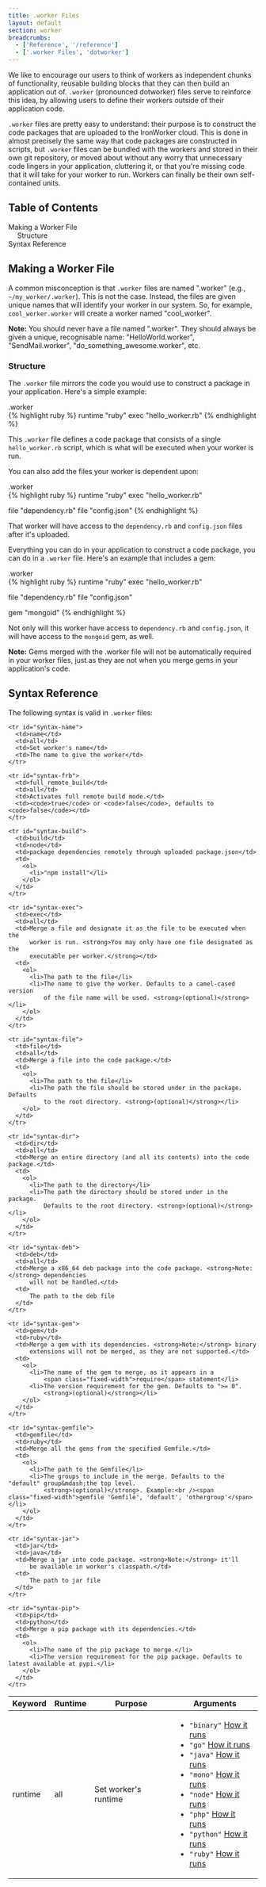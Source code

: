 ```yaml
---
title: .worker Files
layout: default
section: worker
breadcrumbs:
  - ['Reference', '/reference']
  - ['.worker Files', 'dotworker']
---
```


We like to encourage our users to think of workers as independent chunks 
of functionality, reusable building blocks that they can then build an 
application out of. `.worker` (pronounced dotworker) files serve to reinforce
this idea, by allowing users to define their workers outside of their application code.

`.worker` files are pretty easy to understand: their purpose is to construct 
the code packages that are uploaded to the IronWorker cloud. This is done 
in almost precisely the same way that code packages are constructed in 
scripts, but `.worker` files can be bundled with the workers and stored in 
their own git repository, or moved about without any worry that unnecessary 
code lingers in your application, cluttering it, or that you're missing 
code that it will take for your worker to run. Workers can finally be their 
own self-contained units.

<section id="toc">
  <h2>Table of Contents</h2>
  <ul>
    <li>
      <a href="#making_a_worker_file">Making a Worker File</a>
      <ul>
        <li><a href="#structure">Structure</a></li>
      </ul>
    </li>
    <li><a href="#syntax_reference">Syntax Reference</a></li>
  </ul>  
</section>

## Making a Worker File

A common misconception is that `.worker` files are named ".worker" (e.g., `~/my_worker/.worker`).
This is not the case. Instead, the files are given unique names that will identify your worker in our system.
So, for example, `cool_worker.worker` will create a worker named "cool_worker".

<div class="alert">
<p><strong>Note:</strong> You should never have a file named ".worker". They should always be given a unique, recognisable name:
 "HelloWorld.worker", "SendMail.worker", "do_something_awesome.worker", etc.</p>
</div>

### Structure

The `.worker` file mirrors the code you would use to construct a package 
in your application. Here's a simple example:

<figcaption><span>.worker </span></figcaption>
{% highlight ruby %}
runtime "ruby"
exec "hello_worker.rb"
{% endhighlight %}

This `.worker` file defines a code package that consists of a single 
`hello_worker.rb` script, which is what will be executed when your worker 
is run.

You can also add the files your worker is dependent upon:

<figcaption><span>.worker </span></figcaption>
{% highlight ruby %}
runtime "ruby"
exec "hello_worker.rb"

file "dependency.rb"
file "config.json"
{% endhighlight %}

That worker will have access to the `dependency.rb` and `config.json` files 
after it's uploaded.

Everything you can do in your application to construct a code package, you 
can do in a `.worker` file. Here's an example that includes a gem:

<figcaption><span>.worker </span></figcaption>
{% highlight ruby %}
runtime "ruby"
exec "hello_worker.rb"

file "dependency.rb"
file "config.json"

gem "mongoid"
{% endhighlight %}

Not only will this worker have access to `dependency.rb` and `config.json`, 
it will have access to the `mongoid` gem, as well.

<div class="alert">
<p><strong>Note:</strong> Gems merged with the <span class="fixed-width">.worker</span> 
file will not be automatically required in your worker files, just as they 
are not when you merge gems in your application's code.</p>
</div>

## Syntax Reference

The following syntax is valid in `.worker` files:

<table class="reference">
  <thead>
    <tr>
      <th style="width: 10%;">Keyword</th>
      <th style="width: 10%;">Runtime</th>
      <th style="width: 40%;">Purpose</th>
      <th style="width: 40%;">Arguments</th>
    </tr>
  </thead>

  <tbody>
    <tr id="syntax-name">
      <td>runtime</td>
      <td>all</td>
      <td>Set worker's runtime</td>
      <td>
        <ul>
          <li>
            <code>"binary"</code>
            <a href="https://github.com/iron-io/iron_worker_ruby_ng/blob/master/lib/iron_worker_ng/code/runtime/binary.rb">How it runs</a>
          </li>
          <li>
            <code>"go"</code>
            <a href="https://github.com/iron-io/iron_worker_ruby_ng/blob/master/lib/iron_worker_ng/code/runtime/go.rb">How it runs</a>
          </li>
          <li>
            <code>"java"</code>
            <a href="https://github.com/iron-io/iron_worker_ruby_ng/blob/master/lib/iron_worker_ng/code/runtime/java.rb">How it runs</a>
          </li>
          <li>
            <code>"mono"</code>
            <a href="https://github.com/iron-io/iron_worker_ruby_ng/blob/master/lib/iron_worker_ng/code/runtime/mono.rb">How it runs</a>
          </li>
          <li>
            <code>"node"</code>
            <a href="https://github.com/iron-io/iron_worker_ruby_ng/blob/master/lib/iron_worker_ng/code/runtime/node.rb">How it runs</a>
          </li>
          <li>
            <code>"php"</code>
            <a href="https://github.com/iron-io/iron_worker_ruby_ng/blob/master/lib/iron_worker_ng/code/runtime/php.rb">How it runs</a>
          </li>
          <li>
            <code>"python"</code>
            <a href="https://github.com/iron-io/iron_worker_ruby_ng/blob/master/lib/iron_worker_ng/code/runtime/python.rb">How it runs</a>
          </li>
          <li>
            <code>"ruby"</code>
            <a href="https://github.com/iron-io/iron_worker_ruby_ng/blob/master/lib/iron_worker_ng/code/runtime/ruby.rb">How it runs</a>
          </li>
        </ul>
      </td>
    </tr>

    <tr id="syntax-name">
      <td>name</td>
      <td>all</td>
      <td>Set worker's name</td>
      <td>The name to give the worker</td>
    </tr>

    <tr id="syntax-frb">
      <td>full_remote_build</td>
      <td>all</td>
      <td>Activates full remote build mode.</td>
      <td><code>true</code> or <code>false</code>, defaults to <code>false</code></td>
    </tr>

    <tr id="syntax-build">
      <td>build</td>
      <td>node</td>
      <td>package dependencies remotely through uploaded package.json</td>
      <td>
        <ol>
          <li>"npm install"</li>
        </ol>
      </td>
    </tr>  

    <tr id="syntax-exec">
      <td>exec</td>
      <td>all</td>
      <td>Merge a file and designate it as the file to be executed when the 
          worker is run. <strong>You may only have one file designated as the 
          executable per worker.</strong></td>
      <td>
        <ol>
          <li>The path to the file</li>
          <li>The name to give the worker. Defaults to a camel-cased version 
              of the file name will be used. <strong>(optional)</strong></li>
        </ol>
      </td>
    </tr>

    <tr id="syntax-file">
      <td>file</td>
      <td>all</td>
      <td>Merge a file into the code package.</td>
      <td>
        <ol>
          <li>The path to the file</li>
          <li>The path the file should be stored under in the package. Defaults 
              to the root directory. <strong>(optional)</strong></li>
        </ol>
      </td>
    </tr>

    <tr id="syntax-dir">
      <td>dir</td>
      <td>all</td>
      <td>Merge an entire directory (and all its contents) into the code package.</td>
      <td>
        <ol>
          <li>The path to the directory</li>
          <li>The path the directory should be stored under in the package. 
              Defaults to the root directory. <strong>(optional)</strong></li>
        </ol>
      </td>
    </tr>

    <tr id="syntax-deb">
      <td>deb</td>
      <td>all</td>
      <td>Merge a x86_64 deb package into the code package. <strong>Note:</strong> dependencies
          will not be handled.</td>
      <td>
          The path to the deb file
      </td>
    </tr>

    <tr id="syntax-gem">
      <td>gem</td>
      <td>ruby</td>
      <td>Merge a gem with its dependencies. <strong>Note:</strong> binary 
          extensions will not be merged, as they are not supported.</td>
      <td>
        <ol>
          <li>The name of the gem to merge, as it appears in a 
              <span class="fixed-width">require</span> statement</li>
          <li>The version requirement for the gem. Defaults to ">= 0". 
              <strong>(optional)</strong></li>
        </ol>
      </td>
    </tr>

    <tr id="syntax-gemfile">
      <td>gemfile</td>
      <td>ruby</td>
      <td>Merge all the gems from the specified Gemfile.</td>
      <td>
        <ol>
          <li>The path to the Gemfile</li>
          <li>The groups to include in the merge. Defaults to the "default" group&mdash;the top level. 
              <strong>(optional)</strong>. Example:<br /><span class="fixed-width">gemfile 'Gemfile', 'default', 'othergroup'</span></li>
        </ol>
      </td>
    </tr>

    <tr id="syntax-jar">
      <td>jar</td>
      <td>java</td>
      <td>Merge a jar into code package. <strong>Note:</strong> it'll 
          be available in worker's classpath.</td>
      <td>
          The path to jar file
      </td>
    </tr>

    <tr id="syntax-pip">
      <td>pip</td>
      <td>python</td>
      <td>Merge a pip package with its dependencies.</td>
      <td>
        <ol>
          <li>The name of the pip package to merge.</li>
          <li>The version requirement for the pip package. Defaults to latest available at pypi.</li>
        </ol>
      </td>
    </tr>

  </tbody>
</table>
